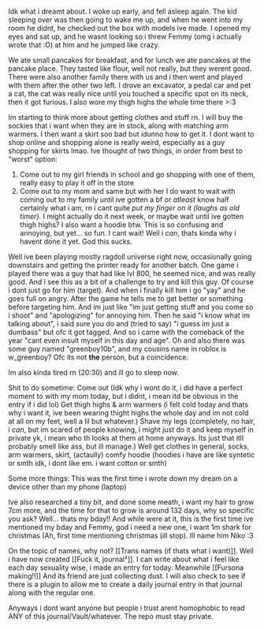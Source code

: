 Idk what i dreamt about.
I woke up early, and fell asleep again. The kid sleeping over was then going to wake me up, and when he went into my room he didnt, he checked out the box with models ive made. I opened my eyes and sat up, and he wasnt looking so i threw Femmy (omg i actually wrote that :O) at him and he jumped like crazy.

We ate small pancakes for breakfast, and for lunch we ate pancakes at the pancake place. They tasted like flour, well not really, but they werent good. There were also another family there with us and i then went and played with them after the other two left. I drove an excavator, a pedal car and pet a cat, the cat was really nice until you touched a specific spot on its neck, then it got furious.
I also wore my thigh highs the whole time there >:3

Im starting to think more about getting clothes and stuff rn. I will buy the sockies that i want when they are in stock, along with matching arm warmers. I then want a skirt soo bad but idunno how to get it. I dont want to shop online and shopping alone is really weird, especially as a guy shopping for skirts lmao. Ive thought of two things, in order from best to "worst" option:
1. Come out to my girl friends in school and go shopping with one of them, really easy to play it off in the store
2. Come out to my mom and same but with her
I do want to wait with coming out to my family until ive gotten a bf or *atleast* know half certainly what i am, rn i cant quite *put my finger on it (laughs as old timer).*
I might actually do it next week, or maybe wait until ive gotten thigh highs? I also want a hoodie btw. This is so confusing and annoying, but yet... so fun. I cant wait! Well i *can*, thats kinda why i havent done it yet. God this sucks.

Well ive been playing mostly ragdoll universe right now, occasionally going downstairs and getting the printer ready for another batch. One game i played there was a guy that had like lvl 800, he seemed nice, and was really good. And i see this as a bit of a challenge to try and kill this guy. Of course i dont just go for him (target). And when i finally kill him i go "yay" and he goes full on angry. After the game he tells me to get better or something before targeting him. And im just like "im just getting stuff and you come so i shoot" and "apologizing" for annoying him. Then he said "i know what im talking about", i said sure you do and (tried to say) "i guess im just a dumbass" but ofc it got tagged. And so i came with the comeback of the year "cant even insult myself in this day and age".
Oh and also there was some guy named "greenboy10b", and my cousins name in roblox is w_greenboy? Ofc its not **the** person, but a coincidence.

Im also kinda tired rn (20:30) and ill go to sleep now.

Shit to do sometime:
Come out (Idk why i wont do it, i did have a perfect moment to with my mom today, but i didnt, i mean itd be obvious in the entry if i did lol)
Get thigh highs & arm warmers (i felt cold today and thats why i want it, ive been wearing thight highs the whole day and im not cold at all on my feet, well a lil but whatever.)
Shave my legs (completely, no hair, i *can*, but im scared of people knowing, i might just do it and keep myself in private yk, i mean who th looks at them at home anyways. Its just that itll probably smell like ass, but ill manage.)
Well get clothes in general, socks, arm warmers, skirt, (actaully) comfy hoodie (hoodies i have are like syntetic or smth idk, i dont like em. i want cotton or smth)

Some more things:
This was the first time i wrote down my dream on a device other than my phone (laptop)

Ive also researched a tiny bit, and done some m~~e~~ath, i want my hair to grow 7cm more, and the time for that to grow is around 132 days, why so specific you ask? Well... thats my bday!! And while were at it, this is the first time ive mentioned my bday and Femmy, god i need a new one, i want 1m shark for christmas (Ah, first time mentioning christmas (ill stop). Ill name him Niko :3

On the topic of names, why not? [[Trans names (if thats what i want)]].
Well i have now created [[Fuck it, journal²]]. I can write about what i feel like each day sexuality wise, i made an entry for today. Meanwhile [[Fursona making!!]] And its friend are just collecting dust. I will also check to see if there is a plugin to allow me to create a daily journal entry in that journal along with the regular one.

Anyways i dont want anyone but people i trust arent homophobic to read ANY of this journal/Vault/whatever. The repo must stay private.